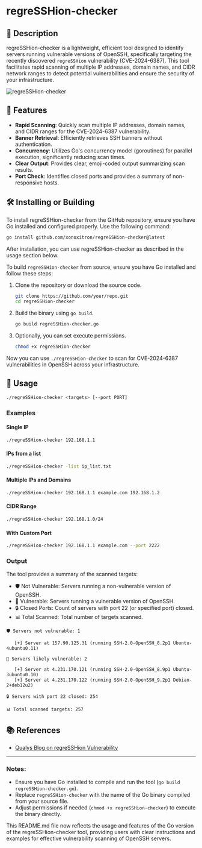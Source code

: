 # regreSSHion-checker

## 📜 Description

regreSSHion-checker is a lightweight, efficient tool designed to identify servers running vulnerable versions of OpenSSH, specifically targeting the recently discovered `regreSSHion` vulnerability (CVE-2024-6387). This tool facilitates rapid scanning of multiple IP addresses, domain names, and CIDR network ranges to detect potential vulnerabilities and ensure the security of your infrastructure.

![regreSSHion-checker](https://github.com/xonoxitron/regreSSHion-checker/blob/main/banner.png?raw=true)

## 🌟 Features

- **Rapid Scanning**: Quickly scan multiple IP addresses, domain names, and CIDR ranges for the CVE-2024-6387 vulnerability.
- **Banner Retrieval**: Efficiently retrieves SSH banners without authentication.
- **Concurrency**: Utilizes Go's concurrency model (goroutines) for parallel execution, significantly reducing scan times.
- **Clear Output**: Provides clear, emoji-coded output summarizing scan results.
- **Port Check**: Identifies closed ports and provides a summary of non-responsive hosts.

## 🛠️ Installing or Building

To install regreSSHion-checker from the GitHub repository, ensure you have Go installed and configured properly. Use the following command:

```bash
go install github.com/xonoxitron/regreSSHion-checker@latest
```

After installation, you can use regreSSHion-checker as described in the usage section below.

To build `regreSSHion-checker` from source, ensure you have Go installed and follow these steps:

1. Clone the repository or download the source code.
   ```bash
   git clone https://github.com/your/repo.git
   cd regreSSHion-checker
   ```

2. Build the binary using `go build`.
   ```bash
   go build regreSSHion-checker.go
   ```

3. Optionally, you can set execute permissions.
   ```bash
   chmod +x regreSSHion-checker
   ```

Now you can use `./regreSSHion-checker` to scan for CVE-2024-6387 vulnerabilities in OpenSSH across your infrastructure.

## 🚀 Usage

```bash
./regreSSHion-checker <targets> [--port PORT]
```

### Examples

#### Single IP

```bash
./regreSSHion-checker 192.168.1.1
```

#### IPs from a list

```bash
./regreSSHion-checker -list ip_list.txt
```

#### Multiple IPs and Domains

```bash
./regreSSHion-checker 192.168.1.1 example.com 192.168.1.2
```

#### CIDR Range

```bash
./regreSSHion-checker 192.168.1.0/24
```

#### With Custom Port

```bash
./regreSSHion-checker 192.168.1.1 example.com --port 2222
```

### Output

The tool provides a summary of the scanned targets:

- 🛡️ Not Vulnerable: Servers running a non-vulnerable version of OpenSSH.
- 🚨 Vulnerable: Servers running a vulnerable version of OpenSSH.
- 🔒 Closed Ports: Count of servers with port 22 (or specified port) closed.
- 📊 Total Scanned: Total number of targets scanned.

```text
🛡️ Servers not vulnerable: 1

   [+] Server at 157.90.125.31 (running SSH-2.0-OpenSSH_8.2p1 Ubuntu-4ubuntu0.11)

🚨 Servers likely vulnerable: 2

   [+] Server at 4.231.170.121 (running SSH-2.0-OpenSSH_8.9p1 Ubuntu-3ubuntu0.10)
   [+] Server at 4.231.170.122 (running SSH-2.0-OpenSSH_9.2p1 Debian-2+deb12u2)

🔒 Servers with port 22 closed: 254

📊 Total scanned targets: 257
```

## 📚 References
- [Qualys Blog on regreSSHion Vulnerability](https://blog.qualys.com/vulnerabilities-threat-research/2024/07/01/regresshion-remote-unauthenticated-code-execution-vulnerability-in-openssh-server)

---

### Notes:

- Ensure you have Go installed to compile and run the tool (`go build regreSSHion-checker.go`).
- Replace `regreSSHion-checker` with the name of the Go binary compiled from your source file.
- Adjust permissions if needed (`chmod +x regreSSHion-checker`) to execute the binary directly.

This README.md file now reflects the usage and features of the Go version of the regreSSHion-checker tool, providing users with clear instructions and examples for effective vulnerability scanning of OpenSSH servers.
